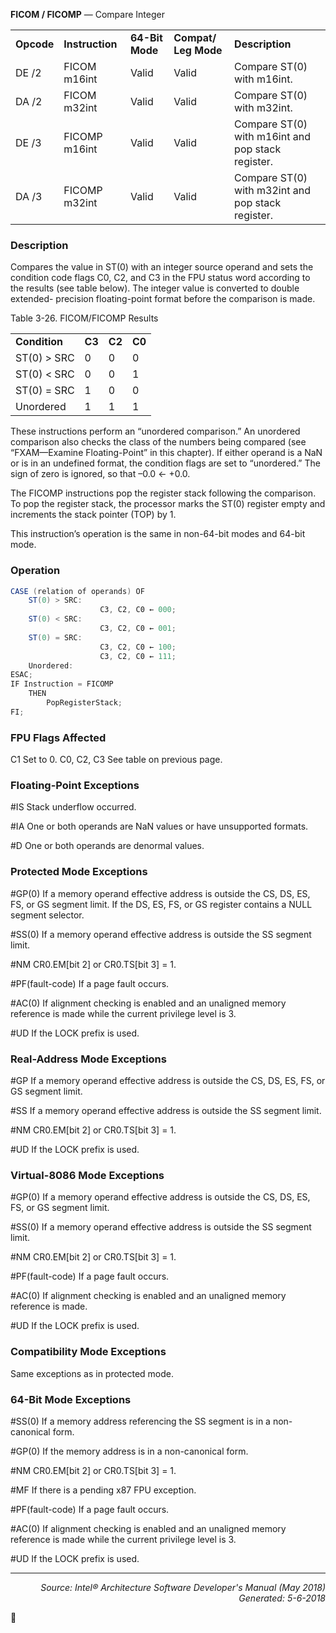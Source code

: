 <b>FICOM / FICOMP</b> — Compare Integer
<table>
	<tr>
		<td><b>Opcode</b></td>
		<td><b>Instruction</b></td>
		<td><b>64-Bit Mode</b></td>
		<td><b>Compat/ Leg Mode</b></td>
		<td><b>Description</b></td>
	</tr>
	<tr>
		<td>DE /2</td>
		<td>FICOM m16int</td>
		<td>Valid</td>
		<td>Valid</td>
		<td>Compare ST(0) with m16int.</td>
	</tr>
	<tr>
		<td>DA /2</td>
		<td>FICOM m32int</td>
		<td>Valid</td>
		<td>Valid</td>
		<td>Compare ST(0) with m32int.</td>
	</tr>
	<tr>
		<td>DE /3</td>
		<td>FICOMP m16int</td>
		<td>Valid</td>
		<td>Valid</td>
		<td>Compare ST(0) with m16int and pop stack register.</td>
	</tr>
	<tr>
		<td>DA /3</td>
		<td>FICOMP m32int</td>
		<td>Valid</td>
		<td>Valid</td>
		<td>Compare ST(0) with m32int and pop stack register.</td>
	</tr>
</table>


### Description
Compares the value in ST(0) with an integer source operand and sets the condition code flags C0, C2, and C3 in
the FPU status word according to the results (see table below). The integer value is converted to double extended-
precision floating-point format before the comparison is made.

Table 3-26.  FICOM/FICOMP Results
<table>
	<tr>
		<td><b>Condition</b></td>
		<td><b>C3</b></td>
		<td><b>C2</b></td>
		<td><b>C0</b></td>
	</tr>
	<tr>
		<td>ST(0) > SRC</td>
		<td>0</td>
		<td>0</td>
		<td>0</td>
	</tr>
	<tr>
		<td>ST(0) < SRC</td>
		<td>0</td>
		<td>0</td>
		<td>1</td>
	</tr>
	<tr>
		<td>ST(0) = SRC</td>
		<td>1</td>
		<td>0</td>
		<td>0</td>
	</tr>
	<tr>
		<td>Unordered</td>
		<td>1</td>
		<td>1</td>
		<td>1</td>
	</tr>
</table>

These instructions perform an “unordered comparison.” An unordered comparison also checks the class of the
numbers being compared (see “FXAM—Examine Floating-Point” in this chapter). If either operand is a NaN or is in
an undefined format, the condition flags are set to “unordered.”
The sign of zero is ignored, so that –0.0 ← +0.0.

The FICOMP instructions pop the register stack following the comparison. To pop the register stack, the processor
marks the ST(0) register empty and increments the stack pointer (TOP) by 1.

This instruction’s operation is the same in non-64-bit modes and 64-bit mode.

### Operation

```java
CASE (relation of operands) OF
    ST(0) > SRC:
                    C3, C2, C0 ← 000;
    ST(0) < SRC:
                    C3, C2, C0 ← 001;
    ST(0) = SRC:
                    C3, C2, C0 ← 100;
                    C3, C2, C0 ← 111;
    Unordered:
ESAC;
IF Instruction = FICOMP 
    THEN 
        PopRegisterStack; 
FI;
```
### FPU Flags Affected

C1
Set to 0.
C0, C2, C3
See table on previous page.

### Floating-Point Exceptions

<p>#IS
Stack underflow occurred.
<p>#IA
One or both operands are NaN values or have unsupported formats.
<p>#D
One or both operands are denormal values.

### Protected Mode Exceptions
<p>#GP(0)
If a memory operand effective address is outside the CS, DS, ES, FS, or GS segment limit.
If the DS, ES, FS, or GS register contains a NULL segment selector.
<p>#SS(0)
If a memory operand effective address is outside the SS segment limit.
<p>#NM
CR0.EM[bit 2] or CR0.TS[bit 3] = 1.
<p>#PF(fault-code)
If a page fault occurs.
<p>#AC(0)
If alignment checking is enabled and an unaligned memory reference is made while the
current privilege level is 3.
<p>#UD
If the LOCK prefix is used.

### Real-Address Mode Exceptions

<p>#GP
If a memory operand effective address is outside the CS, DS, ES, FS, or GS segment limit.
<p>#SS
If a memory operand effective address is outside the SS segment limit.
<p>#NM
CR0.EM[bit 2] or CR0.TS[bit 3] = 1.
<p>#UD
If the LOCK prefix is used.

### Virtual-8086 Mode Exceptions

<p>#GP(0)
If a memory operand effective address is outside the CS, DS, ES, FS, or GS segment limit.
<p>#SS(0)
If a memory operand effective address is outside the SS segment limit.
<p>#NM
CR0.EM[bit 2] or CR0.TS[bit 3] = 1.
<p>#PF(fault-code)
If a page fault occurs.
<p>#AC(0)
If alignment checking is enabled and an unaligned memory reference is made.
<p>#UD
If the LOCK prefix is used.

### Compatibility Mode Exceptions

Same exceptions as in protected mode.

### 64-Bit Mode Exceptions

<p>#SS(0)
If a memory address referencing the SS segment is in a non-canonical form.
<p>#GP(0)
If the memory address is in a non-canonical form.
<p>#NM
CR0.EM[bit 2] or CR0.TS[bit 3] = 1.
<p>#MF
If there is a pending x87 FPU exception.
<p>#PF(fault-code)
If a page fault occurs.
<p>#AC(0)
If alignment checking is enabled and an unaligned memory reference is made while the
current privilege level is 3.
<p>#UD
If the LOCK prefix is used.

 --- 
<p align="right"><i>Source: Intel® Architecture Software Developer's Manual (May 2018)<br>Generated: 5-6-2018</i></p>
